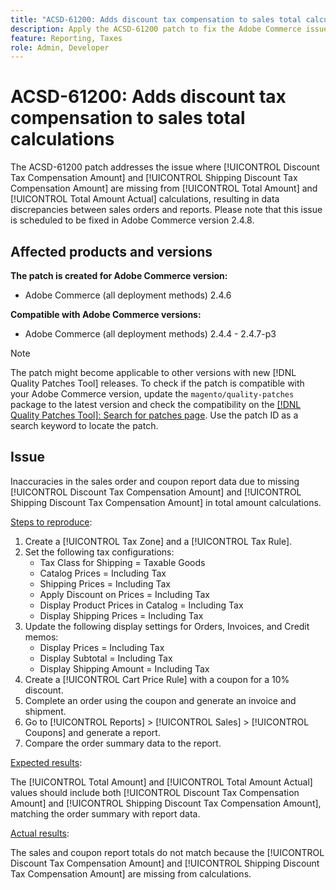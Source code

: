 ```yaml
---
title: "ACSD-61200: Adds discount tax compensation to sales total calculations"
description: Apply the ACSD-61200 patch to fix the Adobe Commerce issue where *[!UICONTROL Discount Tax Compensation Amount]* and *[!UICONTROL Shipping Discount Tax Compensation Amount]* are missing from sales total calculations, causing discrepancies between sales order data and coupon report data.
feature: Reporting, Taxes
role: Admin, Developer
---
```

# ACSD-61200: Adds discount tax compensation to sales total calculations

The ACSD-61200 patch addresses the issue where [!UICONTROL Discount Tax Compensation Amount] and [!UICONTROL Shipping Discount Tax Compensation Amount] are missing from [!UICONTROL Total Amount] and [!UICONTROL Total Amount Actual] calculations, resulting in data discrepancies between sales orders and reports. Please note that this issue is scheduled to be fixed in Adobe Commerce version 2.4.8.

## Affected products and versions

**The patch is created for Adobe Commerce version:**

- Adobe Commerce (all deployment methods) 2.4.6

**Compatible with Adobe Commerce versions:**

- Adobe Commerce (all deployment methods) 2.4.4 - 2.4.7-p3

>[!NOTE]
>
>The patch might become applicable to other versions with new [!DNL Quality Patches Tool] releases. To check if the patch is compatible with your Adobe Commerce version, update the `magento/quality-patches` package to the latest version and check the compatibility on the [[!DNL Quality Patches Tool]: Search for patches page](https://experienceleague.adobe.com/tools/commerce-quality-patches/index.html). Use the patch ID as a search keyword to locate the patch.

## Issue

Inaccuracies in the sales order and coupon report data due to missing [!UICONTROL Discount Tax Compensation Amount] and [!UICONTROL Shipping Discount Tax Compensation Amount] in total amount calculations.

<u>Steps to reproduce</u>:

1. Create a [!UICONTROL Tax Zone] and a [!UICONTROL Tax Rule].
1. Set the following tax configurations:
    - Tax Class for Shipping = Taxable Goods
    - Catalog Prices = Including Tax
    - Shipping Prices = Including Tax
    - Apply Discount on Prices = Including Tax
    - Display Product Prices in Catalog = Including Tax
    - Display Shipping Prices = Including Tax
1. Update the following display settings for Orders, Invoices, and Credit memos:
    - Display Prices = Including Tax
    - Display Subtotal = Including Tax
    - Display Shipping Amount = Including Tax
1. Create a [!UICONTROL Cart Price Rule] with a coupon for a 10% discount.
1. Complete an order using the coupon and generate an invoice and shipment.
1. Go to [!UICONTROL Reports] > [!UICONTROL Sales] > [!UICONTROL Coupons] and generate a report.
1. Compare the order summary data to the report.

<u>Expected results</u>:

The [!UICONTROL Total Amount] and [!UICONTROL Total Amount Actual] values should include both [!UICONTROL Discount Tax Compensation Amount] and [!UICONTROL Shipping Discount Tax Compensation Amount], matching the order summary with report data.

<u>Actual results</u>:

The sales and coupon report totals do not match because the [!UICONTROL Discount Tax Compensation Amount] and [!UICONTROL Shipping Discount Tax Compensation Amount] are missing from calculations.
